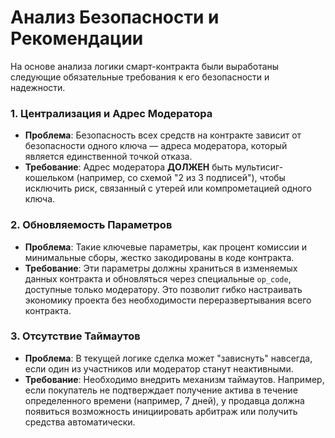 # Анализ Безопасности и Рекомендации

На основе анализа логики смарт-контракта были выработаны следующие обязательные требования к его безопасности и надежности.

### 1. Централизация и Адрес Модератора

* **Проблема**: Безопасность всех средств на контракте зависит от безопасности одного ключа — адреса модератора, который является единственной точкой отказа.
* **Требование**: Адрес модератора **ДОЛЖЕН** быть мультисиг-кошельком (например, со схемой "2 из 3 подписей"), чтобы исключить риск, связанный с утерей или компрометацией одного ключа.

### 2. Обновляемость Параметров

* **Проблема**: Такие ключевые параметры, как процент комиссии и минимальные сборы, жестко закодированы в коде контракта.
* **Требование**: Эти параметры должны храниться в изменяемых данных контракта и обновляться через специальные `op_code`, доступные только модератору. Это позволит гибко настраивать экономику проекта без необходимости переразвертывания всего контракта.

### 3. Отсутствие Таймаутов

* **Проблема**: В текущей логике сделка может "зависнуть" навсегда, если один из участников или модератор станут неактивными.
* **Требование**: Необходимо внедрить механизм таймаутов. Например, если покупатель не подтверждает получение актива в течение определенного времени (например, 7 дней), у продавца должна появиться возможность инициировать арбитраж или получить средства автоматически.